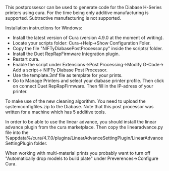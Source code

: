 This postprossesor can be used to generate code for the Diabase H-Series printers using cura.
For the time being only additive manufacturing is supported. Subtractive manufacturing is not supported.

Installation instructions for Windows:
* Install the latest version of Cura (version 4.9.0 at the moment of writing).
* Locate your scripts folder: Cura->Help->Show Configuration Foler.
* Copy the file "NIFTyDiabasePostProcessor.py" inside the scripts/ folder.
* Install the Duet RepRapFirmware Integration plugin.
* Restart cura.
* Enable the script under Extensions->Post Processing->Modify G-Code-> Add a script-> NIFTy Diabase Post Processor.
* Use the template.3mf file as template for your prints.
* Go to Manage Printers and select your diabase printer profile. Then click on connect Duet RepRapFirmware. Then fill in the IP-adress of your printer.


To make use of the new cleaning algorithm. You need to upload the systemconfigfiles.zip to the Diabase. Note that this post processor was written for a machine which has 5 additive tools.

In order to be able to use the linear advance, you should install the linear advance plugin from the cura marketplace. Then copy the linearadvance.py file into the  %appdata%/cura/4.7.0/plugins/LinearAdvanceSettingPlugin/LinearAdvanceSettingPlugin folder.

When working with multi-material prints you probably want to turn off "Automatically drop models to build plate" under Preverences->Configure Cura.